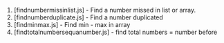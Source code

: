 1. [findnumbermissinlist.js] - Find a number missed in list or array.
2. [findnumberduplicate.js] - Find a number duplicated
3. [findminmax.js] - Find min - max in array
4. [findtotalnumbersequanumber.js] - find total numbers = number before